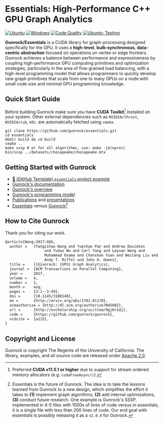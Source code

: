 # **Essentials:** High-Performance C++ GPU Graph Analytics 
[![Ubuntu](https://github.com/gunrock/essentials/actions/workflows/ubuntu.yml/badge.svg)](https://github.com/gunrock/essentials/actions/workflows/ubuntu.yml) [![Windows](https://github.com/gunrock/essentials/actions/workflows/windows.yml/badge.svg)](https://github.com/gunrock/essentials/actions/workflows/windows.yml) [![Code Quality](https://github.com/gunrock/essentials/actions/workflows/codeql-analysis.yml/badge.svg)](https://github.com/gunrock/essentials/actions/workflows/codeql-analysis.yml) [![Ubuntu: Testing](https://github.com/gunrock/essentials/actions/workflows/ubuntu-tests.yml/badge.svg)](https://github.com/gunrock/essentials/actions/workflows/ubuntu-tests.yml)

**Gunrock/Essentials** is a CUDA library for graph-processing designed specifically for the GPU. It uses a **high-level**, **bulk-synchronous**, **data-centric abstraction** focused on operations on vertex or edge frontiers. Gunrock achieves a balance between performance and expressiveness by coupling high-performance GPU computing primitives and optimization strategies, particularly in the area of fine-grained load balancing, with a high-level programming model that allows programmers to quickly develop new graph primitives that scale from one to many GPUs on a node with small code size and minimal GPU programming knowledge.

## Quick Start Guide

Before building Gunrock make sure you have **CUDA Toolkit**[^1] installed on your system. Other external dependencies such as `NVIDIA/thrust`, `NVIDIA/cub`, etc. are automatically fetched using `cmake`.

```shell
git clone https://github.com/gunrock/essentials.git
cd essentials
mkdir build && cd build
cmake .. 
make sssp # or for all algorithms, use: make -j$(nproc)
bin/sssp ../datasets/chesapeake/chesapeake.mtx
```
[^1]: Preferred **CUDA v11.5.1 or higher** due to support for stream ordered memory allocators (e.g. `cudaFreeAsync()`).

## Getting Started with Gunrock

- [👻 (GitHub Template) `essentials` project example](https://github.com/gunrock/applications)
- [Gunrock's documentation](https://github.com/gunrock/essentials/wiki)
- [Gunrock's overview](https://github.com/gunrock/essentials/wiki/Overview)
- [Gunrock's programming model](https://github.com/gunrock/essentials/wiki/Programming-Model)
- [Publications](https://github.com/gunrock/essentials/wiki/Publications) and [presentations](https://github.com/gunrock/essentials/wiki/Presentations)
- [Essentials](https://github.com/gunrock/essentials) versus [Gunrock](https://github.com/gunrock/gunrock)[^2]

[^2]: Essentials is the future of Gunrock. The idea is to take the lessons learned from Gunrock to a new design, which simplifies the effort it takes to **(1)** implement graph algorithms, **(2)** add internal optimizations, **(3)** conduct future research. One example is Gunrock's SSSP, implemented in 4-5 files with 1000s of lines of code versus in essentials, it is a single file with less than 200 lines of code. Our end goal with essentials is possibly releasing it as a `v2.0.0` for Gunrock.

## How to Cite Gunrock
Thank you for citing our work.

```tex
@article{Wang:2017:GGG,
  author =	 {Yangzihao Wang and Yuechao Pan and Andrew Davidson
                  and Yuduo Wu and Carl Yang and Leyuan Wang and
                  Muhammad Osama and Chenshan Yuan and Weitang Liu and
                  Andy T. Riffel and John D. Owens},
  title =	 {{G}unrock: {GPU} Graph Analytics},
  journal =	 {ACM Transactions on Parallel Computing},
  year =	 2017,
  volume =	 4,
  number =	 1,
  month =	 aug,
  pages =	 {3:1--3:49},
  doi =		 {10.1145/3108140},
  ee =		 {http://arxiv.org/abs/1701.01170},
  acmauthorize = {http://dl.acm.org/authorize?N45082},
  url =		 {http://escholarship.org/uc/item/9gj6r1dj},
  code =	 {https://github.com/gunrock/gunrock},
  ucdcite =	 {a115},
}
```

## Copyright and License

Gunrock is copyright The Regents of the University of California. The library, examples, and all source code are released under [Apache 2.0](https://github.com/gunrock/essentials/blob/master/LICENSE).
